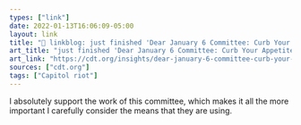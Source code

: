 ```yaml
---
types: ["link"]
date: 2022-01-13T16:06:09-05:00
layout: link
title: "🔗 linkblog: just finished 'Dear January 6 Committee: Curb Your Appetite - Center for Democracy and Technology'"
art_title: "just finished 'Dear January 6 Committee: Curb Your Appetite - Center for Democracy and Technology"
art_link: "https://cdt.org/insights/dear-january-6-committee-curb-your-appetite/?utm_source=rss"
sources: ["cdt.org"]
tags: ["Capitol riot"]
---
```

I absolutely support the work of this committee, which makes it all the more important I carefully consider the means that they are using.
